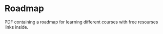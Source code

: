 # Roadmap
PDF containing a roadmap for learning different courses with free resourses links inside.
